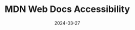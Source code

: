 ---
title: 'MDN Web Docs Accessibility'
link: https://developer.mozilla.org/en-US/docs/Web/Accessibility
description: "The Web is fundamentally designed to work for all people, whatever their hardware, software, language, location, or ability. When the Web meets this goal, it is accessible to people with a diverse range of hearing, movement, sight, and cognitive ability."
tags: [accessibility]
content-type: reference
date: 2024-03-27
---